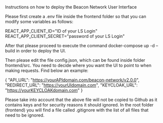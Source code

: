 Instructions on how to deploy the Beacon Network User Interface
 

Please first create a .env file inside the frontend folder so that you can modify some variables as follows:

REACT_APP_CLIENT_ID="ID of your LS Login"
REACT_APP_CLIENT_SECRET="password of your LS Login"


After that please proceed to execute the command docker-compose up -d –build in order to deploy the UI.
 
Then please edit the file config.json, which can be found inside folder frontend/src. You need to decide where you want the UI to point to when making requests. Find below an example:
 
{
   "API_URL": "https://yourAPIdomain.com/beacon-network/v2.0.0",
   "REDIRECT_URL": "https://yourUIdomain.com",
   "KEYCLOAK_URL": "https://yourKEYCLOAKdomain.com"
 }


Please take into account that the above file will not be copied to Github as it contains keys and for security reasons it should ignored.
In the root folder (frontend) you will find a file called .gitignore with the list of all files that need to be ignored.
